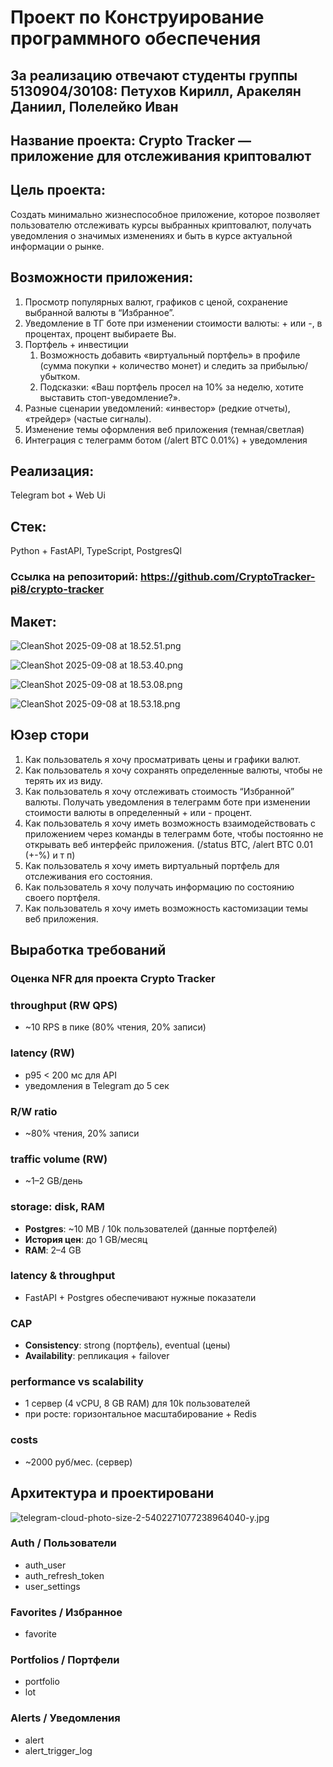 # Проект по Конструирование программного обеспечения

## **За реализацию отвечают студенты группы 5130904/30108:** Петухов Кирилл, Аракелян Даниил, Полелейко Иван

## **Название проекта:** Crypto Tracker — приложение для отслеживания криптовалют

## **Цель проекта:**

Создать минимально жизнеспособное приложение, которое позволяет пользователю отслеживать курсы выбранных криптовалют, получать уведомления о значимых изменениях и быть в курсе актуальной информации о рынке.

## **Возможности приложения:**

1. Просмотр популярных валют, графиков с ценой, сохранение выбранной валюты в “Избранное”.
2. Уведомление в ТГ боте при изменении стоимости валюты: + или -, в процентах, процент выбираете Вы.
3. Портфель + инвестиции
    1. Возможность добавить «виртуальный портфель» в профиле (сумма покупки + количество монет) и следить за прибылью/убытком.
    2. Подсказки: «Ваш портфель просел на 10% за неделю, хотите выставить стоп-уведомление?».
4. Разные сценарии уведомлений: «инвестор» (редкие отчеты), «трейдер» (частые сигналы).
5. Изменение темы оформления веб приложения (темная/светлая)
6. Интеграция с телеграмм ботом (/alert BTC 0.01%) + уведомления

## **Реализация:**

Telegram bot + Web Ui

## **Стек:**

Python + FastAPI, TypeScript, PostgresQl

### **Ссылка на репозиторий:** https://github.com/CryptoTracker-pi8/crypto-tracker

## **Макет:**

![CleanShot 2025-09-08 at 18.52.51.png](imgs/CleanShot_2025-09-08_at_18.52.51.png)

![CleanShot 2025-09-08 at 18.53.40.png](imgs/CleanShot_2025-09-08_at_18.53.40.png)

![CleanShot 2025-09-08 at 18.53.08.png](imgs/CleanShot_2025-09-08_at_18.53.08.png)

![CleanShot 2025-09-08 at 18.53.18.png](imgs/CleanShot_2025-09-08_at_18.53.18.png)

## Юзер стори

1. Как пользователь я хочу просматривать цены и графики валют.
2. Как пользователь я хочу сохранять определенные валюты, чтобы не терять их из виду.
3. Как пользователь я хочу отслеживать стоимость “Избранной” валюты. Получать уведомления в телеграмм боте при изменении стоимости валюты в определенный + или - процент.
4. Как пользователь я хочу иметь возможность взаимодействовать с приложением через команды в телеграмм боте, чтобы постоянно не открывать веб интерфейс приложения. (/status BTC, /alert BTC 0.01 (+-%) и т п)
5. Как пользователь я хочу иметь виртуальный портфель для отслеживания его состояния.
6. Как пользователь я хочу получать информацию по состоянию своего портфеля.
7. Как пользователь я хочу иметь возможность кастомизации темы веб приложения.

## Выработка требований

### Оценка NFR для проекта Crypto Tracker

### throughput (RW QPS)
- ~10 RPS в пике (80% чтения, 20% записи)

### latency (RW)
- p95 < 200 мс для API
- уведомления в Telegram до 5 сек

### R/W ratio
- ~80% чтения, 20% записи

### traffic volume (RW)
- ~1–2 GB/день

### storage: disk, RAM
- **Postgres**: ~10 MB / 10k пользователей (данные портфелей)
- **История цен**: до 1 GB/месяц
- **RAM**: 2–4 GB

### latency & throughput
- FastAPI + Postgres обеспечивают нужные показатели

### CAP
- **Consistency**: strong (портфель), eventual (цены)
- **Availability**: репликация + failover

### performance vs scalability
- 1 сервер (4 vCPU, 8 GB RAM) для 10k пользователей
- при росте: горизонтальное масштабирование + Redis

### costs
- ~2000 руб/мес. (сервер)

## Архитектура и проектировани

![telegram-cloud-photo-size-2-5402271077238964040-y.jpg](imgs/telegram-cloud-photo-size-2-5402271077238964040-y.jpg)

### Auth / Пользователи

- auth_user
- auth_refresh_token
- user_settings

### Favorites / Избранное

- favorite

### Portfolios / Портфели

- portfolio
- lot

### Alerts / Уведомления

- alert
- alert_trigger_log
